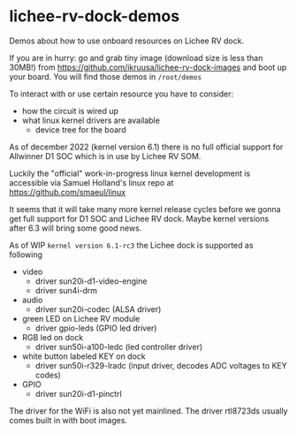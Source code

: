 # lichee-rv-dock-demos
Demos about how to use onboard resources on Lichee RV dock.

If you are in hurry: go and grab tiny image (download size is less than 30MB!) from https://github.com/ikruusa/lichee-rv-dock-images and boot up your board. You will find those demos in `/root/demos`

To interact with or use certain resource you have to consider:
* how the circuit is wired up
* what linux kernel drivers are available
  *  device tree for the board

As of december 2022 (kernel version 6.1) there is no full official support for Allwinner D1 SOC which is in use by Lichee RV SOM.

Luckily the "official" work-in-progress linux kernel development is accessible via Samuel Holland's linux repo at https://github.com/smaeul/linux

It seems that it will take many more kernel release cycles before we gonna get full support for D1 SOC and Lichee RV dock. Maybe kernel versions after 6.3 will bring some good news.

As of WIP `kernel version 6.1-rc3` the Lichee dock is supported as following
* video
  * driver sun20i-d1-video-engine
  * driver sun4i-drm
* audio
  * driver sun20i-codec (ALSA driver)
* green LED on Lichee RV module
  * driver gpio-leds (GPIO led driver)
* RGB led on dock
  * driver sun50i-a100-ledc (led controller driver)
* white button labeled KEY on dock
  * driver sun50i-r329-lradc (input driver, decodes ADC voltages to KEY codes)
* GPIO
  * driver sun20i-d1-pinctrl

The driver for the WiFi is also not yet mainlined. The driver rtl8723ds usually comes built in with boot images.
